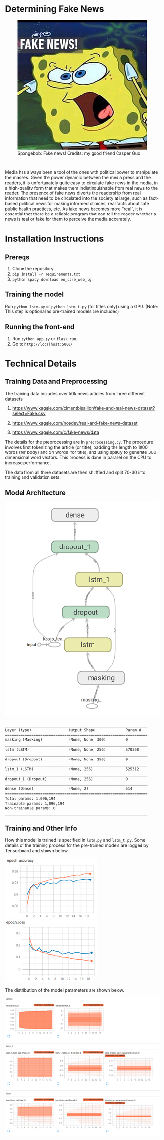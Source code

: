 # Determining Fake News

<figure class="image">
  <img src="img/fakenews.jpg" alt="fake news spongebob">
  <figcaption>Spongebob: Fake news! Credits: my good friend Casper Guo.</figcaption>
</figure>

<br/>

Media has always been a tool of the ones with political power to manipulate the masses. Given the power dynamic between the media press and the readers, it is unfortunately quite easy to circulate fake news in the media, in a high-quality form that makes them indistinguishable from real news to the reader. The presence of fake news diverts the readership from real information that need to be circulated into the society at large, such as fact-based political news for making informed choices, real facts about safe public health practices, etc. As fake news becomes more “real”, it is essential that there be a reliable program that can tell the reader whether a news is real or fake for them to perceive the media accurately.

# Installation Instructions
## Prereqs
1. Clone the repository.
2. `pip install -r requirements.txt`
3. `python spacy download en_core_web_lg`

## Training the model
Run `python lstm.py` or `python lstm_t.py` (for titles only) using a GPU. (Note: This step is optional as pre-trained models are included)

## Running the front-end
1. Run `python app.py` or `flask run`.
2. Go to `http://localhost:5000/`

# Technical Details
## Training Data and Preprocessing

The training data includes over 50k news articles from three different datasets

1. https://www.kaggle.com/clmentbisaillon/fake-and-real-news-dataset?select=Fake.csv 

2. https://www.kaggle.com/nopdev/real-and-fake-news-dataset

3. https://www.kaggle.com/c/fake-news/data

The details for the preprocessing are in `preprocessing.py`. The procedure involves first tokenizing the article (or title), padding the length to 1000 words (for body) and 54 words (for title), and using spaCy to generate 300-dimensional word vectors. This process is done in parallel on the CPU to increase performance.

The data from all three datasets are then shuffled and split 70-30 into training and validation sets.

## Model Architecture

![flowchart](img/flowchart.png)

```
_________________________________________________________________
Layer (type)                 Output Shape              Param #   
=================================================================
masking (Masking)            (None, None, 300)         0         
_________________________________________________________________
lstm (LSTM)                  (None, None, 256)         570368    
_________________________________________________________________
dropout (Dropout)            (None, None, 256)         0         
_________________________________________________________________
lstm_1 (LSTM)                (None, 256)               525312    
_________________________________________________________________
dropout_1 (Dropout)          (None, 256)               0         
_________________________________________________________________
dense (Dense)                (None, 2)                 514       
=================================================================
Total params: 1,096,194
Trainable params: 1,096,194
Non-trainable params: 0
_________________________________________________________________
```

## Training and Other Info
How this model is trained is specified in `lstm.py` and `lstm_t.py`. Some details of the training process for the pre-trained models are logged by Tensorboard and shown below.
<p float="left">
  <img src="img/acc_t.png" width="300" />
  <img src="img/loss_t.png" width="300" /> 
</p>
The distribution of the model parameters are shown below.  

![flowchart](img/dist.png)
